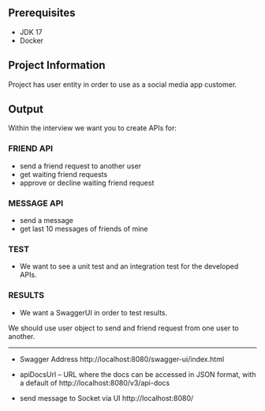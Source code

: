 ## Prerequisites
- JDK 17
- Docker

## Project Information

Project has user entity in order to use as a social media app customer.

## Output

Within the interview we want you to create APIs for:

### FRIEND API
- send a friend request to another user
- get waiting friend requests
- approve or decline waiting friend request

### MESSAGE API
- send a message
- get last 10 messages of friends of mine

### TEST

- We want to see a unit test and an integration test for the developed APIs.

### RESULTS

- We want a SwaggerUI in order to test results.

We should use user object to send and friend request from one user to another.



--------------------------------------


- Swagger Address
http://localhost:8080/swagger-ui/index.html


- apiDocsUrl – URL where the docs can be accessed in JSON format, with a default of 
http://localhost:8080/v3/api-docs


- send message to Socket via UI
http://localhost:8080/